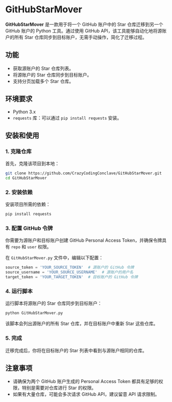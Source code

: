 # GitHubStarMover

**GitHubStarMover** 是一款用于将一个 GitHub 账户中的 Star 仓库迁移到另一个 GitHub 账户的 Python 工具。通过使用 GitHub API，该工具能够自动化地将源账户的所有 Star 仓库同步到目标账户，无需手动操作，简化了迁移过程。

## 功能

- 获取源账户的 Star 仓库列表。
- 将源账户的 Star 仓库同步到目标账户。
- 支持分页加载多个 Star 仓库。

## 环境要求

- Python 3.x
- `requests` 库：可以通过 `pip install requests` 安装。

## 安装和使用

### 1. 克隆仓库

首先，克隆该项目到本地：

```bash
git clone https://github.com/CrazyCodingConclave/GitHubStarMover.git
cd GitHubStarMover
```
### 2. 安装依赖

安装项目所需的依赖：

```bash
pip install requests
```

### 3. 配置 GitHub 令牌

你需要为源账户和目标账户创建 GitHub Personal Access Token，并确保令牌具有 `repo` 和 `user` 权限。

在 `GitHubStarMover.py` 文件中，编辑以下配置：

```python
source_token = 'YOUR_SOURCE_TOKEN'  # 源账户的 GitHub 令牌
source_username = 'YOUR_SOURCE_USERNAME'  # 源账户的用户名
target_token = 'YOUR_TARGET_TOKEN'  # 目标账户的 GitHub 令牌
```

### 4. 运行脚本

运行脚本将源账户的 Star 仓库同步到目标账户：

```bash
python GitHubStarMover.py
```

该脚本会列出源账户的所有 Star 仓库，并在目标账户中重新 Star 这些仓库。

### 5. 完成

迁移完成后，你将在目标账户的 Star 列表中看到与源账户相同的仓库。

## 注意事项

- 请确保为两个 GitHub 账户生成的 Personal Access Token 都具有足够的权限，特别是需要对仓库进行 Star 的权限。
- 如果有大量仓库，可能会多次请求 GitHub API，建议留意 API 请求限制。
